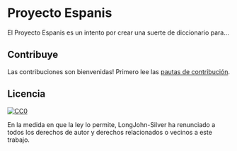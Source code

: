 # Proyecto Espanis

El Proyecto Espanis es un intento por crear una suerte de diccionario para...

## Contribuye
Las contribuciones son bienvenidas! Primero lee las [pautas de contribución](contributing.md).

## Licencia
[![CC0](http://mirrors.creativecommons.org/presskit/buttons/88x31/svg/cc-zero.svg)](http://creativecommons.org/publicdomain/zero/1.0)

En la medida en que la ley lo permite, LongJohn-Silver ha renunciado a todos los derechos de autor y
derechos relacionados o vecinos a este trabajo.

